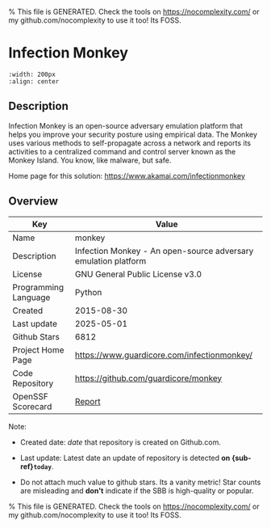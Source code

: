 
% This file is GENERATED. Check the tools on https://nocomplexity.com/ or my github.com/nocomplexity to use it too! Its FOSS. 

# Infection Monkey


```{image} https://github.com/guardicore/monkey/raw/develop/docs/static/images/monkey-iv.png 
:width: 200px 
:align: center 
```

## Description 

Infection Monkey is an open-source adversary emulation platform that helps you improve your security posture using empirical data. The Monkey uses various methods to self-propagate across a network and reports its activities to a centralized command and control server known as the Monkey Island.  You know, like malware, but  safe.

Home page for this solution: https://www.akamai.com/infectionmonkey 

## Overview 

| Key | Value |
| --- | --- |
| Name | monkey |
| Description | Infection Monkey - An open-source adversary emulation platform |
| License | GNU General Public License v3.0 |
| Programming Language | Python |
| Created | 2015-08-30 |
| Last update | 2025-05-01 |
| Github Stars | 6812 |
| Project Home Page | https://www.guardicore.com/infectionmonkey/ |
| Code Repository | https://github.com/guardicore/monkey |
| OpenSSF Scorecard | [Report](https://securityscorecards.dev/viewer/?uri=github.com/guardicore/monkey) |

Note:
 - Created date: *date* that repository is created on Github.com. 

- Last update: Latest date an update of repository is detected **on {sub-ref}`today`**. 

- Do not attach much value to github stars. Its a vanity metric! Star counts are misleading and 
**don't** indicate if the SBB is high-quality or popular.

% This file is GENERATED. Check the tools on https://nocomplexity.com/ or my github.com/nocomplexity to use it too! Its FOSS. 

